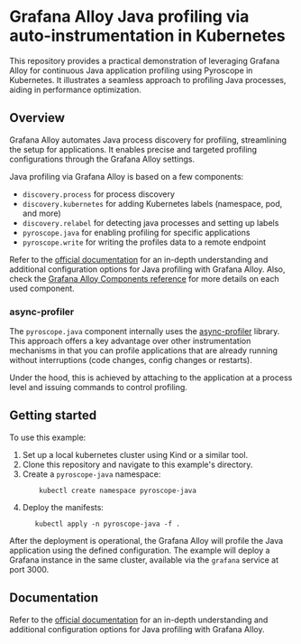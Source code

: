 # Grafana Alloy Java profiling via auto-instrumentation in Kubernetes

This repository provides a practical demonstration of leveraging Grafana Alloy for continuous Java application profiling using Pyroscope in Kubernetes. 
It illustrates a seamless approach to profiling Java processes, aiding in performance optimization.

## Overview

Grafana Alloy automates Java process discovery for profiling, streamlining the setup for applications. It enables precise and targeted profiling configurations through the Grafana Alloy settings.

Java profiling via Grafana Alloy is based on a few components:
- `discovery.process` for process discovery
- `discovery.kubernetes` for adding Kubernetes labels (namespace, pod, and more)
- `discovery.relabel` for detecting java processes and setting up labels
- `pyroscope.java` for enabling profiling for specific applications
- `pyroscope.write` for writing the profiles data to a remote endpoint

Refer to the [official documentation](https://grafana.com/docs/pyroscope/latest/configure-client/grafana-alloy/java/) for an in-depth understanding and additional configuration options for Java profiling with Grafana Alloy.
Also, check the [Grafana Alloy Components reference](https://grafana.com/docs/alloy/latest/reference/components/) for more details on each used component.

### async-profiler

The `pyroscope.java` component internally uses the [async-profiler](https://github.com/async-profiler/async-profiler) library.
This approach offers a key advantage over other instrumentation mechanisms in that you can profile applications that are already running without interruptions (code changes, config changes or restarts).

Under the hood, this is achieved by attaching to the application at a process level and issuing commands to control profiling.

## Getting started

To use this example:

1. Set up a local kubernetes cluster using Kind or a similar tool.
2. Clone this repository and navigate to this example's directory.
3. Create a `pyroscope-java` namespace:
    ```shell
        kubectl create namespace pyroscope-java
    ```
4. Deploy the manifests:
    ```shell
       kubectl apply -n pyroscope-java -f .
    ```

After the deployment is operational, the Grafana Alloy will profile the Java application using the defined configuration.
The example will deploy a Grafana instance in the same cluster, available via the `grafana` service at port 3000.

## Documentation

Refer to the [official documentation](https://grafana.com/docs/pyroscope/latest/configure-client/grafana-alloy/java/) for an in-depth understanding and additional configuration options for Java profiling with Grafana Alloy.
